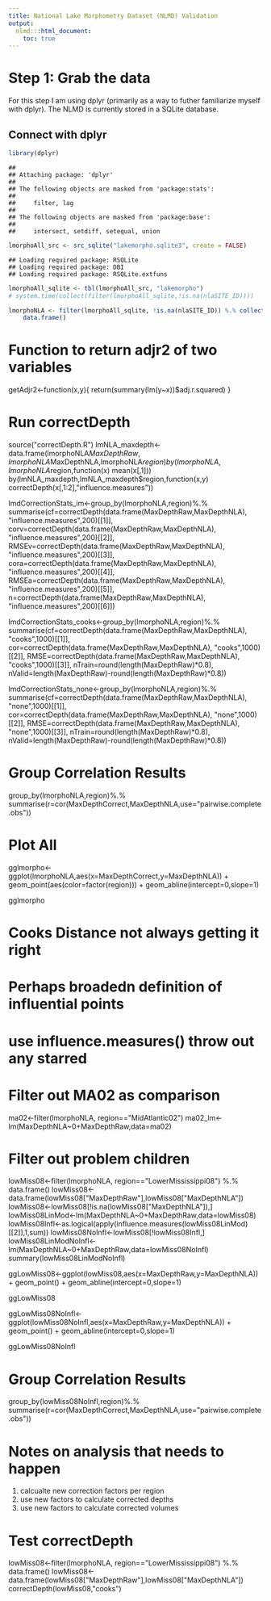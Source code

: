 ```yaml
---
title: National Lake Morphometry Dataset (NLMD) Validation
output:
  nlmd:::html_document:
    toc: true
---
```


<!--
%\VignetteEngine{knitr}
%\VignetteIndexEntry{NLMD Validation}
-->
# Step 1: Grab the data
For this step I am using dplyr (primarily as a way to futher familiarize myself with dplyr).  The NLMD is currently stored in a SQLite database.
## Connect with dplyr

```r
library(dplyr)
```

```
## 
## Attaching package: 'dplyr'
## 
## The following objects are masked from 'package:stats':
## 
##     filter, lag
## 
## The following objects are masked from 'package:base':
## 
##     intersect, setdiff, setequal, union
```

```r
lmorphoAll_src <- src_sqlite("lakemorpho.sqlite3", create = FALSE)
```

```
## Loading required package: RSQLite
## Loading required package: DBI
## Loading required package: RSQLite.extfuns
```

```r
lmorphoAll_sqlite <- tbl(lmorphoAll_src, "lakemorpho")
# system.time(collect(filter(lmorphoAll_sqlite,!is.na(nlaSITE_ID))))

lmorphoNLA <- filter(lmorphoAll_sqlite, !is.na(nlaSITE_ID)) %.% collect() %.% 
    data.frame()
```

# Function to return adjr2 of two variables
getAdjr2<-function(x,y){
  return(summary(lm(y~x))$adj.r.squared)
}



# Run correctDepth
source("correctDepth.R")
lmNLA_maxdepth<-data.frame(lmorphoNLA$MaxDepthRaw,lmorphoNLA$MaxDepthNLA,lmorphoNLA$region)
by(lmorphoNLA,lmorphoNLA$region,function(x) mean(x[,1]))
by(lmNLA_maxdepth,lmNLA_maxdepth$region,function(x,y) correctDepth(x[,1:2],"influence.measures"))


lmdCorrectionStats_im<-group_by(lmorphoNLA,region)%.%
  summarise(cf=correctDepth(data.frame(MaxDepthRaw,MaxDepthNLA),
                            "influence.measures",200)[[1]],
            corv=correctDepth(data.frame(MaxDepthRaw,MaxDepthNLA),
                             "influence.measures",200)[[2]],
            RMSEv=correctDepth(data.frame(MaxDepthRaw,MaxDepthNLA),
                              "influence.measures",200)[[3]],
            cora=correctDepth(data.frame(MaxDepthRaw,MaxDepthNLA),
                              "influence.measures",200)[[4]],
            RMSEa=correctDepth(data.frame(MaxDepthRaw,MaxDepthNLA),
                               "influence.measures",200)[[5]],
            n=correctDepth(data.frame(MaxDepthRaw,MaxDepthNLA),
                           "influence.measures",200)[[6]])


lmdCorrectionStats_cooks<-group_by(lmorphoNLA,region)%.%
  summarise(cf=correctDepth(data.frame(MaxDepthRaw,MaxDepthNLA),
                            "cooks",1000)[[1]],
            cor=correctDepth(data.frame(MaxDepthRaw,MaxDepthNLA),
                             "cooks",1000)[[2]],
            RMSE=correctDepth(data.frame(MaxDepthRaw,MaxDepthNLA),
                              "cooks",1000)[[3]],
            nTrain=round(length(MaxDepthRaw)*0.8),
            nValid=length(MaxDepthRaw)-round(length(MaxDepthRaw)*0.8))

lmdCorrectionStats_none<-group_by(lmorphoNLA,region)%.%
  summarise(cf=correctDepth(data.frame(MaxDepthRaw,MaxDepthNLA),
                            "none",1000)[[1]],
            cor=correctDepth(data.frame(MaxDepthRaw,MaxDepthNLA),
                             "none",1000)[[2]],
            RMSE=correctDepth(data.frame(MaxDepthRaw,MaxDepthNLA),
                              "none",1000)[[3]],
            nTrain=round(length(MaxDepthRaw)*0.8),
            nValid=length(MaxDepthRaw)-round(length(MaxDepthRaw)*0.8))

# Group Correlation Results
group_by(lmorphoNLA,region)%.%
  summarise(r=cor(MaxDepthCorrect,MaxDepthNLA,use="pairwise.complete.obs"))

# Plot All
gglmorpho<-ggplot(lmorphoNLA,aes(x=MaxDepthCorrect,y=MaxDepthNLA)) +
  geom_point(aes(color=factor(region))) +
  geom_abline(intercept=0,slope=1)

gglmorpho

# Cooks Distance not always getting it right
# Perhaps broadedn definition of influential points
# use influence.measures() throw out any starred

# Filter out MA02 as comparison
ma02<-filter(lmorphoNLA, region=="MidAtlantic02")
ma02_lm<-lm(MaxDepthNLA~0+MaxDepthRaw,data=ma02)

# Filter out problem children
lowMiss08<-filter(lmorphoNLA, region=="LowerMississippi08") %.%
  data.frame()
lowMiss08<-data.frame(lowMiss08["MaxDepthRaw"],lowMiss08["MaxDepthNLA"])
lowMiss08<-lowMiss08[!is.na(lowMiss08["MaxDepthNLA"]),]
lowMiss08LinMod<-lm(MaxDepthNLA~0+MaxDepthRaw,data=lowMiss08)
lowMiss08Infl<-as.logical(apply(influence.measures(lowMiss08LinMod)[[2]],1,sum)) 
lowMiss08NoInfl<-lowMiss08[!lowMiss08Infl,]
lowMiss08LinModNoInfl<-lm(MaxDepthNLA~0+MaxDepthRaw,data=lowMiss08NoInfl)
summary(lowMiss08LinModNoInfl)

ggLowMiss08<-ggplot(lowMiss08,aes(x=MaxDepthRaw,y=MaxDepthNLA)) +
  geom_point() +
  geom_abline(intercept=0,slope=1)

ggLowMiss08

ggLowMiss08NoInfl<-ggplot(lowMiss08NoInfl,aes(x=MaxDepthRaw,y=MaxDepthNLA)) +
  geom_point() +
  geom_abline(intercept=0,slope=1)

ggLowMiss08NoInfl

# Group Correlation Results
group_by(lowMiss08NoInfl,region)%.%
  summarise(r=cor(MaxDepthCorrect,MaxDepthNLA,use="pairwise.complete.obs"))


# Notes on analysis that needs to happen

1. calcualte new correction factors per region
2. use new factors to calculate corrected depths
3. use new factors to calculate corrected volumes

# Test correctDepth
lowMiss08<-filter(lmorphoNLA, region=="LowerMississippi08") %.%
  data.frame()
lowMiss08<-data.frame(lowMiss08["MaxDepthRaw"],lowMiss08["MaxDepthNLA"])
correctDepth(lowMiss08,"cooks")



